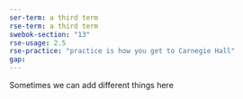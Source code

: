 ```yaml
---
ser-term: a third term
rse-term: a third term
swebok-section: "13"
rse-usage: 2.5
rse-practice: "practice is how you get to Carnegie Hall"
gap:
---
```

Sometimes we can add different things here